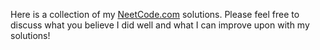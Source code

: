 Here is a collection of my <a href = "https://neetcode.io">NeetCode.com</a> solutions. Please feel free to discuss what you believe I did well and what I can improve upon with my solutions!
